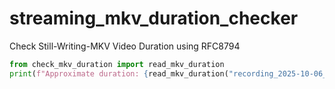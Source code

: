 # streaming_mkv_duration_checker

Check Still-Writing-MKV Video Duration using RFC8794

```py
from check_mkv_duration import read_mkv_duration
print(f"Approximate duration: {read_mkv_duration("recording_2025-10-06_10-03-41.mkv"):.2f} seconds")
```
